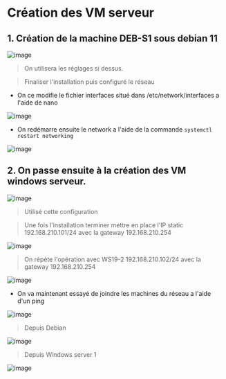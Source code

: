 # Création des VM serveur

## 1. Création de la machine DEB-S1 sous debian 11

![image](https://user-images.githubusercontent.com/95431446/175919945-856dc232-5f4e-4d28-a769-96ddae812da5.png)

>On utilisera les réglages si dessus.

>Finaliser l'installation puis configuré le réseau

- On ce modifie le fichier interfaces situé dans /etc/network/interfaces a l'aide de nano

![image](https://user-images.githubusercontent.com/95431446/175922352-d65cb0db-9d62-4255-b762-8100b71d4126.png)

- On redémarre ensuite le network a l'aide de la commande ```systemctl restart networking```

![image](https://user-images.githubusercontent.com/95431446/175922617-d774dee8-e649-45a3-87a8-a93335161967.png)

## 2. On passe ensuite à la création des VM windows serveur.

![image](https://user-images.githubusercontent.com/95431446/175923278-e2e2ecda-14ee-4b7e-a313-37cc4d7d7a93.png)

>Utilisé cette configuration

>Une fois l'installation terminer mettre en place l'IP static 192.168.210.101/24 avec la gateway 192.168.210.254

![image](https://user-images.githubusercontent.com/95431446/175938116-2a6e6c6e-35da-4e4e-a43a-5d061b9a8dc7.png)

>On répète l'opération avec WS19-2 192.168.210.102/24 avec la gateway 192.168.210.254

![image](https://user-images.githubusercontent.com/95431446/175937835-e20a7b96-9938-4ecc-b54b-b5c5bacdc537.png)

- On va maintenant essayé de joindre les machines du réseau a l'aide d'un ping

![image](https://user-images.githubusercontent.com/95431446/175939159-1ca3c75e-3560-4ef3-a32b-5b5b0e206f82.png)

>Depuis Debian

![image](https://user-images.githubusercontent.com/95431446/175939328-e09af6aa-7214-4662-9bdf-dc79d83fc8c3.png)

>Depuis Windows server 1

![image](https://user-images.githubusercontent.com/95431446/175939527-800677fa-4c7c-46e7-a50b-902b3a786690.png)


